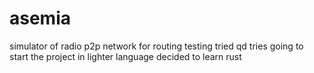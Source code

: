 # asemia
simulator of radio p2p network for routing testing
tried qd tries going to start the project in lighter language
decided to learn rust